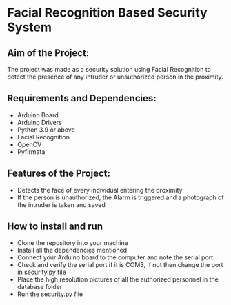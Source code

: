 # Facial Recognition Based Security System
## Aim of the Project:
The project was made as a security solution using Facial Recognition to detect the presence of any intruder or unauthorized person in the proximity.

## Requirements and Dependencies:
- Arduino Board
- Arduino Drivers
- Python 3.9 or above
- Facial Recognition
- OpenCV
- Pyfirmata

## Features of the Project:
- Detects the face of every individual entering the proximity
- If the person is unauthorized, the Alarm is triggered and a photograph of the intruder is taken and saved

## How to install and run
- Clone the repository into your machine
- Install all the dependencies mentioned
- Connect your Arduino board to the computer and note the serial port
- Check and verify the serial port if it is COM3, if not then change the port in security.py file
- Place the high resolution pictures of all the authorized personnel in the database folder
- Run the security.py file